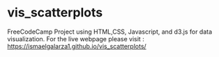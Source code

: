 # vis_scatterplots

FreeCodeCamp Project using HTML,CSS, Javascript, and d3.js for data visualization.
For the live webpage please visit : https://ismaelgalarza1.github.io/vis_scatterplots/
